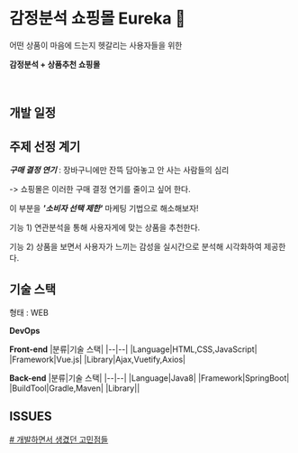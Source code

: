 # 감정분석 쇼핑몰 Eureka 👀

어떤 상품이 마음에 드는지 헷갈리는 사용자들을 위한

**감정분석 + 상품추천 쇼핑몰**

<br>

  

## 개발 일정

  

  

## 주제 선정 계기

  

***구매 결정 연기***  : 장바구니에만 잔뜩 담아놓고 안 사는 사람들의 심리

-> 쇼핑몰은 이러한 구매 결정 연기를 줄이고 싶어 한다.

  

이 부분을 ***'소비자 선택 제한'*** 마케팅 기법으로 해소해보자!

  

기능 1) 연관분석을 통해 사용자게에 맞는 상품을 추천한다.

기능 2) 상품을 보면서 사용자가 느끼는 감성을 실시간으로 분석해 시각화하여 제공한다.

  

  

  

  

## 기술 스택

  

형태 : WEB

  

**DevOps**

  

  

**Front-end**
|분류|기술 스택|
|--|--|
|Language|HTML,CSS,JavaScript|
|Framework|Vue.js|
|Library|Ajax,Vuetify,Axios|

  

  

**Back-end**
|분류|기술 스택|
|--|--|
|Language|Java8|
|Framework|SpringBoot|
|BuildTool|Gradle,Maven|
|Library||



## ISSUES
  
[# 개발하면서 생겼던 고민점들](./trouble.md)


  


